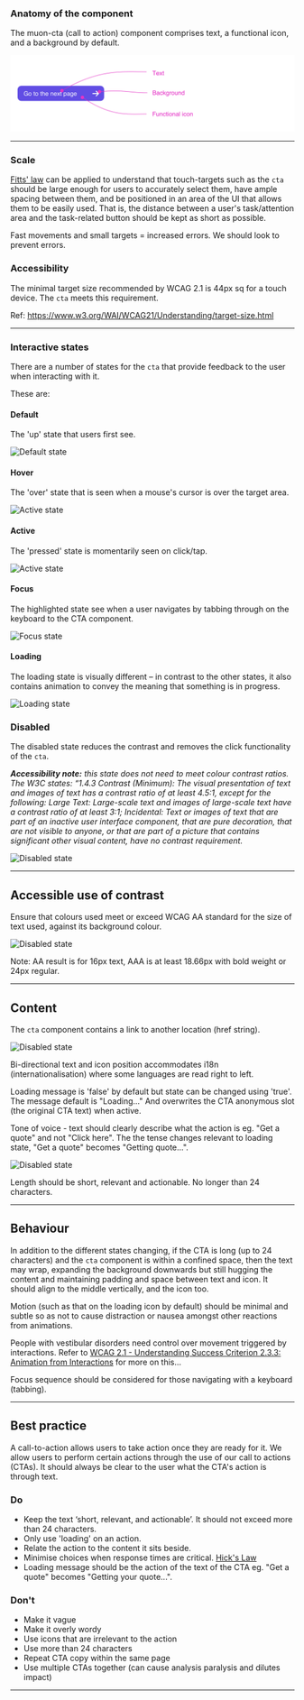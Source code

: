 ### Anatomy of the component
The muon-cta (call to action) component comprises text, a functional icon, and a background by default.

![Anatomy of the CTA](../component-guidance/images/cta/cta-anatomy.png)

---

### Scale

[Fitts' law](https://lawsofux.com/fittss-law/) can be applied to understand that touch-targets such as the ```cta``` should be large enough for users to accurately select them, have ample spacing between them, and be positioned in an area of the UI that allows them to be easily used. That is, the distance between a user's task/attention area and the task-related button should be kept as short as possible.

Fast movements and small targets = increased errors. We should look to prevent errors.

### Accessibility

The minimal target size recommended by WCAG 2.1 is 44px sq for a touch device. The ```cta``` meets this requirement.

Ref: <https://www.w3.org/WAI/WCAG21/Understanding/target-size.html>

---

### Interactive states

There are a number of states for the `cta` that provide feedback to the user when interacting with it.

These are:

#### Default

The 'up' state that users first see.


![Default state](https://user-images.githubusercontent.com/78355810/144259103-8900ea42-9741-4b76-9778-7195fdef08d5.png)

#### Hover

The 'over' state that is seen when a mouse's cursor is over the target area.

![Active state](https://user-images.githubusercontent.com/78355810/144259101-979bdb19-19ae-4f26-a9b5-32ba6a874280.png)

#### Active

The 'pressed' state is momentarily seen on click/tap.


![Active state](https://user-images.githubusercontent.com/78355810/144259099-35ca6ee9-2564-4cb7-8625-855015648ec5.png)

#### Focus

The highlighted state see when a user navigates by tabbing through on the keyboard to the CTA component.

![Focus state](https://user-images.githubusercontent.com/78355810/144259100-d6cc68a5-174d-4ff3-8981-8f579ddb75e6.png)

#### Loading

The loading state is visually different – in contrast to the other states, it also contains animation to convey the meaning that something is in progress.


![Loading state](https://user-images.githubusercontent.com/78355810/144259088-355b1432-ed13-4f41-bd13-e8b7d8141580.png)

### Disabled

The disabled state reduces the contrast and removes the click functionality of the `cta`. 

_**Accessibility note:** this state does not need to meet colour contrast ratios. The W3C states:
“1.4.3 Contrast (Minimum): The visual presentation of text and images of text has a contrast ratio of at least 4.5:1, except for the following:
Large Text: Large-scale text and images of large-scale text have a contrast ratio of at least 3:1;
Incidental: Text or images of text that are part of an inactive user interface component, that are pure decoration, that are not visible to anyone, or that are part of a picture that contains significant other visual content, have no contrast requirement._

![Disabled state](https://user-images.githubusercontent.com/78355810/144259095-ae1a9d02-0f5b-4817-bec6-b9005165967e.png)




---

## Accessible use of contrast

Ensure that colours used meet or exceed WCAG AA standard for the size of text used, against its background colour. 


![Disabled state](https://user-images.githubusercontent.com/78355810/177174311-056405b6-0985-411b-8a5f-1da399db4cec.png)

Note: AA result is for 16px text, AAA is at least 18.66px with bold weight or 24px regular.

---

## Content

The ```cta``` component contains a link to another location (href string).


![Disabled state](https://user-images.githubusercontent.com/78355810/177314258-1b099114-e1eb-493a-919a-6feec39e9bef.png)


Bi-directional text and icon position accommodates i18n (internationalisation) where some languages are read right to left.

Loading message is 'false' by default but state can be changed using 'true'. The message default is "Loading..." And overwrites the CTA anonymous slot (the original CTA text) when active.

Tone of voice - text should clearly describe what the action is eg. "Get a quote" and not "Click here". The the tense changes relevant to loading state, "Get a quote" becomes "Getting quote...".

![Disabled state](https://user-images.githubusercontent.com/78355810/177314855-bdd83328-8c11-4dfa-b472-205107a035e7.png)

Length should be short, relevant and actionable. No longer than 24 characters.

---

## Behaviour

In addition to the different states changing, if the CTA is long (up to 24 characters) and the ```cta``` component is within a confined space, then the text may wrap, expanding the background downwards but still hugging the content and maintaining padding and space between text and icon. It should align to the middle vertically, and the icon too.

Motion (such as that on the loading icon by default) should be minimal and subtle so as not to cause distraction or nausea amongst other reactions from animations.

People with vestibular disorders need control over movement triggered by interactions. Refer to [WCAG 2.1 - Understanding Success Criterion 2.3.3: Animation from Interactions](https://www.w3.org/WAI/WCAG21/Understanding/animation-from-interactions.html#:~:text=Success%20Criterion%202.3.-,3%3A%20Animation%20from%20Interactions,or%20the%20information%20being%20conveyed.) for more on this...

Focus sequence should be considered for those navigating with a keyboard (tabbing).

---

## Best practice

A call-to-action allows users to take action once they are ready for it. We allow users to perform certain actions through the use of our call to actions (CTAs). It should always be clear to the user what the CTA's action is through text.

### Do

- Keep the text ‘short, relevant, and actionable’. It should not exceed more than 24 characters.
- Only use 'loading' on an action.
- Relate the action to the content it sits beside.
- Minimise choices when response times are critical. [Hick's Law](https://lawsofux.com/hicks-law/)
- Loading message should be the action of the text of the CTA eg. "Get a quote" becomes "Getting your quote...".

### Don't

- Make it vague
- Make it overly wordy
- Use icons that are irrelevant to the action
- Use more than 24 characters
- Repeat CTA copy within the same page
- Use multiple CTAs together (can cause analysis paralysis and dilutes impact)

---
